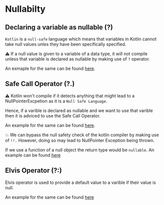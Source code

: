# Nullabilty

## Declaring a variable as nullable (?)

```Kotlin``` is a ```null-safe``` language which means that variables in Kotlin cannot take null values unles they have been specifically specified. 

:warning: If a null value is given to a variable of a data type, it will not compile unless that variable is declared as nullable by making use of ```?``` operator.

An exmaple for the same can be found [here](OrangeWatermelon.kt).

## Safe Call Operator (?.)

:warning: Kotlin won't compile if it detects anything that might lead to a NullPointerExcpetion as it is a ```Null Safe Language```. 

Hence, if a varible is declared as nullable and we want to use that varible then it is adviced to use the Safe Call Operator.

An example for the same can be found [here](RedMelon.kt).

:boom: We can bypass the null safety check of the kotlin compiler by making use of ```!!.``` However, doing so may lead to NullPointer Exception being thrown. 

If we use a function of a null object the return type would be ```nullable```. An example can be found [here](YellowWatermelon.kt)

## Elvis Operator (?:)

Elvis operator is used to provide a default value to a varible if their value is null.

An example for the same can be found [here](OrangyWatermelon.kt)